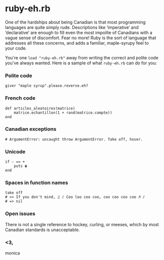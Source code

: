 ruby-eh.rb
=======

One of the hardships about being Canadian is that most programming languages are quite simply rude. Descriptions like ‘imperative’ and ‘declarative’ are enough to fill even the most impolite of Canadians with a vague sense of discomfort. Fear no more! Ruby is the sort of language that addresses all these concerns, and adds a familiar, maple-syrupy feel to your code. 

You're one `load "ruby-eh.rb"` away from writing the correct and polite code you've always wanted. Here is a sample of what `ruby-eh.rb` can do for you:

### Polite code
```
giver "maple syrup".please.reverse.eh?
```

### French code
```
def articles_aleatoires(matrice)
    matrice.echantillon(1 + rand(matrice.compte))
end
```

### Canadian exceptions
```
# ArgumentError: uncaught throw ArgumentError. Take off, hoser.
```

### Unicode
```
if ☆ == ☂
    puts ☎
end
```

### Spaces in function names
```
take off
# >> If you don't mind, ♫ ♪ Coo loo coo coo, coo coo coo coo ♬ ♪
# => nil 
```

### Open issues
There is not a single reference to hockey, curling, or meeses, which by most Canadian standards is unacceptable.

### <3,
monica
